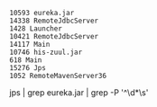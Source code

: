 ```
10593 eureka.jar
14338 RemoteJdbcServer
1428 Launcher
10421 RemoteJdbcServer
14117 Main
10746 his-zuul.jar
618 Main
15276 Jps
1052 RemoteMavenServer36
```
jps | grep eureka.jar | grep -P '^\d*\s'